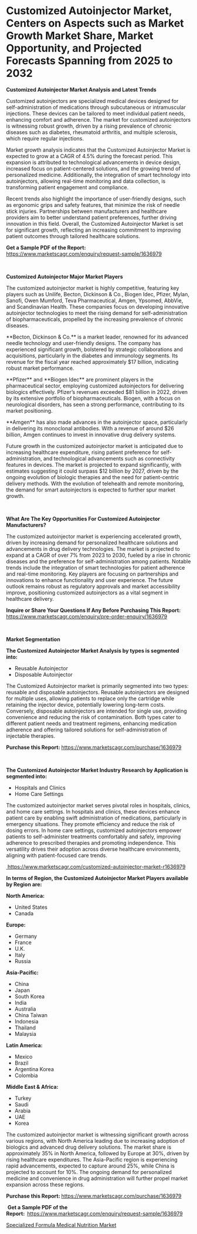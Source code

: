 <p><h1>Customized Autoinjector Market, Centers on Aspects such as Market Growth Market Share, Market Opportunity, and Projected Forecasts Spanning from 2025 to 2032</h1></p><p><strong>Customized Autoinjector Market Analysis and Latest Trends</strong></p>
<p><p>Customized autoinjectors are specialized medical devices designed for self-administration of medications through subcutaneous or intramuscular injections. These devices can be tailored to meet individual patient needs, enhancing comfort and adherence. The market for customized autoinjectors is witnessing robust growth, driven by a rising prevalence of chronic diseases such as diabetes, rheumatoid arthritis, and multiple sclerosis, which require regular injections.</p><p>Market growth analysis indicates that the Customized Autoinjector Market is expected to grow at a CAGR of 4.5% during the forecast period. This expansion is attributed to technological advancements in device design, increased focus on patient-centered solutions, and the growing trend of personalized medicine. Additionally, the integration of smart technology into autoinjectors, allowing real-time monitoring and data collection, is transforming patient engagement and compliance.</p><p>Recent trends also highlight the importance of user-friendly designs, such as ergonomic grips and safety features, that minimize the risk of needle stick injuries. Partnerships between manufacturers and healthcare providers aim to better understand patient preferences, further driving innovation in this field. Overall, the Customized Autoinjector Market is set for significant growth, reflecting an increasing commitment to improving patient outcomes through tailored healthcare solutions.</p></p>
<p><strong>Get a Sample PDF of the Report:&nbsp;</strong> <a href="https://www.marketscagr.com/enquiry/request-sample/1636979?utm_campaign=2948&utm_medium=2&utm_source=Github&utm_content=ia&utm_term=23032025&utm_id=customized-autoinjector">https://www.marketscagr.com/enquiry/request-sample/1636979</a></p>
<p>&nbsp;</p>
<p><strong>Customized Autoinjector Major Market Players</strong></p>
<p><p>The customized autoinjector market is highly competitive, featuring key players such as Unilife, Becton, Dickinson & Co., Biogen Idec, Pfizer, Mylan, Sanofi, Owen Mumford, Teva Pharmaceutical, Amgen, Ypsomed, AbbVie, and Scandinavian Health. These companies focus on developing innovative autoinjector technologies to meet the rising demand for self-administration of biopharmaceuticals, propelled by the increasing prevalence of chronic diseases.</p><p>**Becton, Dickinson & Co.** is a market leader, renowned for its advanced needle technology and user-friendly designs. The company has experienced significant growth, bolstered by strategic collaborations and acquisitions, particularly in the diabetes and immunology segments. Its revenue for the fiscal year reached approximately $17 billion, indicating robust market performance.</p><p>**Pfizer** and **Biogen Idec** are prominent players in the pharmaceutical sector, employing customized autoinjectors for delivering biologics effectively. Pfizer’s revenues exceeded $81 billion in 2022, driven by its extensive portfolio of biopharmaceuticals. Biogen, with a focus on neurological disorders, has seen a strong performance, contributing to its market positioning.</p><p>**Amgen** has also made advances in the autoinjector space, particularly in delivering its monoclonal antibodies. With a revenue of around $26 billion, Amgen continues to invest in innovative drug delivery systems.</p><p>Future growth in the customized autoinjector market is anticipated due to increasing healthcare expenditure, rising patient preference for self-administration, and technological advancements such as connectivity features in devices. The market is projected to expand significantly, with estimates suggesting it could surpass $12 billion by 2027, driven by the ongoing evolution of biologic therapies and the need for patient-centric delivery methods. With the evolution of telehealth and remote monitoring, the demand for smart autoinjectors is expected to further spur market growth.</p></p>
<p>&nbsp;</p>
<p><strong>What Are The Key Opportunities For Customized Autoinjector Manufacturers?</strong></p>
<p><p>The customized autoinjector market is experiencing accelerated growth, driven by increasing demand for personalized healthcare solutions and advancements in drug delivery technologies. The market is projected to expand at a CAGR of over 7% from 2023 to 2030, fueled by a rise in chronic diseases and the preference for self-administration among patients. Notable trends include the integration of smart technologies for patient adherence and real-time monitoring. Key players are focusing on partnerships and innovations to enhance functionality and user experience. The future outlook remains robust as regulatory approvals and market accessibility improve, positioning customized autoinjectors as a vital segment in healthcare delivery.</p></p>
<p><strong>Inquire or Share Your Questions If Any Before Purchasing This Report:</strong> <a href="https://www.marketscagr.com/enquiry/pre-order-enquiry/1636979?utm_campaign=2948&utm_medium=2&utm_source=Github&utm_content=ia&utm_term=23032025&utm_id=customized-autoinjector">https://www.marketscagr.com/enquiry/pre-order-enquiry/1636979</a></p>
<p>&nbsp;</p>
<p><strong>Market Segmentation</strong></p>
<p><strong>The Customized Autoinjector Market Analysis by types is segmented into:</strong></p>
<p><ul><li>Reusable Autoinjector</li><li>Disposable Autoinjector</li></ul></p>
<p><p>The Customized Autoinjector market is primarily segmented into two types: reusable and disposable autoinjectors. Reusable autoinjectors are designed for multiple uses, allowing patients to replace only the cartridge while retaining the injector device, potentially lowering long-term costs. Conversely, disposable autoinjectors are intended for single use, providing convenience and reducing the risk of contamination. Both types cater to different patient needs and treatment regimens, enhancing medication adherence and offering tailored solutions for self-administration of injectable therapies.</p></p>
<p><strong>Purchase this Report:&nbsp;</strong><a href="https://www.marketscagr.com/purchase/1636979?utm_campaign=2948&utm_medium=2&utm_source=Github&utm_content=ia&utm_term=23032025&utm_id=customized-autoinjector">https://www.marketscagr.com/purchase/1636979</a></p>
<p>&nbsp;</p>
<p><strong>The Customized Autoinjector Market Industry Research by Application is segmented into:</strong></p>
<p><ul><li>Hospitals and Clinics</li><li>Home Care Settings</li></ul></p>
<p><p>The customized autoinjector market serves pivotal roles in hospitals, clinics, and home care settings. In hospitals and clinics, these devices enhance patient care by enabling swift administration of medications, particularly in emergency situations. They promote efficiency and reduce the risk of dosing errors. In home care settings, customized autoinjectors empower patients to self-administer treatments comfortably and safely, improving adherence to prescribed therapies and promoting independence. This versatility drives their adoption across diverse healthcare environments, aligning with patient-focused care trends.</p></p>
<p><a href="https://www.marketscagr.com/customized-autoinjector-market-r1636979?utm_campaign=2948&utm_medium=2&utm_source=Github&utm_content=ia&utm_term=23032025&utm_id=customized-autoinjector">&nbsp;https://www.marketscagr.com/customized-autoinjector-market-r1636979</a></p>
<p><strong>In terms of Region, the Customized Autoinjector Market Players available by Region are:</strong></p>
<p>
    <p> <strong> North America: </strong>
        <ul>
            <li>United States</li>
            <li>Canada</li>
        </ul>
        </p> 
    <p> <strong> Europe: </strong>
        <ul>
            <li>Germany</li>
            <li>France</li>
            <li>U.K.</li>
            <li>Italy</li>
            <li>Russia</li>
        </ul>
        </p> 
    <p> <strong> Asia-Pacific: </strong>
        <ul>
            <li>China</li>
            <li>Japan</li>
            <li>South Korea</li>
            <li>India</li>
            <li>Australia</li>
            <li>China Taiwan</li>
            <li>Indonesia</li>
            <li>Thailand</li>
            <li>Malaysia</li>
        </ul>
        </p> 
    <p> <strong> Latin America: </strong>
        <ul>
            <li>Mexico</li>
            <li>Brazil</li>
            <li>Argentina Korea</li>
            <li>Colombia</li>
        </ul>
        </p> 
    <p> <strong> Middle East & Africa: </strong>
        <ul>
            <li>Turkey</li>
            <li>Saudi</li>
            <li>Arabia</li>
            <li>UAE</li>
            <li>Korea</li>
        </ul>
    </p>
    </p>
<p><p>The customized autoinjector market is witnessing significant growth across various regions, with North America leading due to increasing adoption of biologics and advanced drug delivery solutions. The market share is approximately 35% in North America, followed by Europe at 30%, driven by rising healthcare expenditures. The Asia-Pacific region is experiencing rapid advancements, expected to capture around 25%, while China is projected to account for 10%. The ongoing demand for personalized medicine and convenience in drug administration will further propel market expansion across these regions.</p></p>
<p><strong>Purchase this Report: </strong><a href="https://www.marketscagr.com/purchase/1636979?utm_campaign=2948&utm_medium=2&utm_source=Github&utm_content=ia&utm_term=23032025&utm_id=customized-autoinjector">https://www.marketscagr.com/purchase/1636979</a></p>
<p>&nbsp;<strong>Get a Sample PDF of the Report:&nbsp;&nbsp;</strong><a href="https://www.marketscagr.com/enquiry/request-sample/1636979?utm_campaign=2948&utm_medium=2&utm_source=Github&utm_content=ia&utm_term=23032025&utm_id=customized-autoinjector">https://www.marketscagr.com/enquiry/request-sample/1636979</a></p>
<p><strong></strong></p>
<p><p><a href="https://github.com/penecorodz74/Market-Research-Report-List-1/blob/main/specialized-formula-medical-nutrition-market.md?utm_campaign=2948&utm_medium=2&utm_source=Github&utm_content=ia&utm_term=23032025&utm_id=customized-autoinjector">Specialized Formula Medical Nutrition Market</a></p></p>